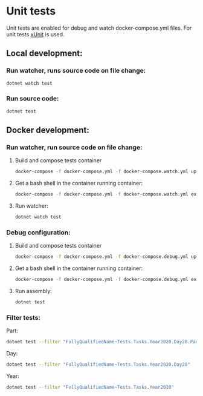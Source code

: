# Unit tests

Unit tests are enabled for debug and watch docker-compose.yml files.
For unit tests [xUnit](https://xunit.net/) is used.

## Local development:

### Run watcher, runs source code on file change:
```sh
dotnet watch test
```

### Run source code:
```sh
dotnet test
```

## Docker development:

### Run watcher, run source code on file change:
1. Build and compose tests container
    ```sh
    docker-compose -f docker-compose.yml -f docker-compose.watch.yml up -d --force-recreate --build tests
    ```
2. Get a bash shell in the container running container: 
    ```sh
    docker-compose -f docker-compose.yml -f docker-compose.watch.yml exec tests /bin/bash
    ```
3. Run watcher:
    ```sh
    dotnet watch test
    ```
### Debug configuration:
1. Build and compose tests container
    ```sh
    docker-compose -f docker-compose.yml -f docker-compose.debug.yml up -d --force-recreate --build tests
    ```
2. Get a bash shell in the container running container: 
    ```sh
    docker-compose -f docker-compose.yml -f docker-compose.debug.yml exec tests /bin/bash
    ```
3. Run assembly:
    ```sh
    dotnet test
    ```

### Filter tests:
Part:
```sh
dotnet test --filter "FullyQualifiedName~Tests.Tasks.Year2020.Day20.Part1"
```

Day:
```sh
dotnet test --filter "FullyQualifiedName~Tests.Tasks.Year2020.Day20"
```

Year:
```sh
dotnet test --filter "FullyQualifiedName~Tests.Tasks.Year2020"
```
